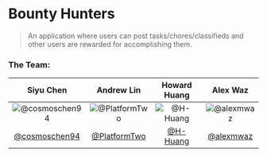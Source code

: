 # Bounty Hunters
> An application where users can post tasks/chores/classifieds and other users are rewarded for accomplishing them.

### The Team:
| Siyu Chen | Andrew Lin | Howard Huang | Alex Waz |
| :-: | :-: | :-: | :-: |
| ![][siyu] | ![][andrew] | ![][howard] | ![][alex] |
| [@cosmoschen94](https://github.com/cosmoschen94) | [@PlatformTwo](https://github.com/PlatformTwo) | [@H-Huang](https://github.com/H-Huang) | [@alexmwaz](https://github.com/alexmwaz) |

[siyu]: ./photos/siyu.png "@cosmoschen94"
[andrew]: ./photos/andrew.png "@PlatformTwo"
[howard]: ./photos/howard.png "@H-Huang"
[alex]: ./photos/alex.png "@alexmwaz"
